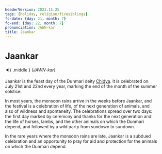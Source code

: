 ```yaml
---
headerVersion: 2023.11.25
tags: [holiday, religion/fivesiblings]
fc-date: {day: 21, month: 7}
fc-end: {day: 22, month: 7}
pronunciation: JAWN-kar
title: Jaankar
---
```

# Jaankar
:speaker:{ .middle } *(JAWN-kar)*  

Jaankar is the feast day of the Dunmari deity [Chidya](<../../../cosmology/gods/incorporeal-gods/dunmari-pantheon/chidya.md>). It is celebrated on July 21st and 22nd every year, marking the end of the month of the summer solstice.

In most years, the monsoon rains arrive in the weeks before Jaankar, and the festival is a celebration of life, of the next generation of animals, and also of wildness and spontaneity. The celebrations spread over two days: the first day marked by ceremony and thanks for the next generation and the life of horses, lambs, and the other animals on which the Dunmari depend, and followed by a wild party from sundown to sundown. 

In the rare years where the monsoon rains are late, Jaankar is a subdued celebration and an opportunity to pray for aid and protection for the animals on which the Dunmari depend. 
